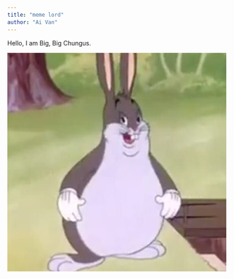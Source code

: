 ```yaml
---
title: "meme lord"
author: "Ai Van"
---
```

Hello, I am Big, Big Chungus. 


![Big Chungus will eat you](/assets/artworks-000464637486-nma9lz-t500x500.jpg)


